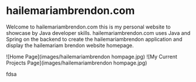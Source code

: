 # hailemariambrendon.com
Welcome to hailemariambrendon.com this is my personal website to showcase by Java developer skills.
hailemariambrendon.com uses Java and Spring on the backend to create the hailemariambrendon application and display the hailemariam 
brendon website homepage.

![Home Page](images/hailemariambrendon hompage.jpg)
![My Current Projects Page](images/hailemariambrendon hompage.jpg)

fdsa
